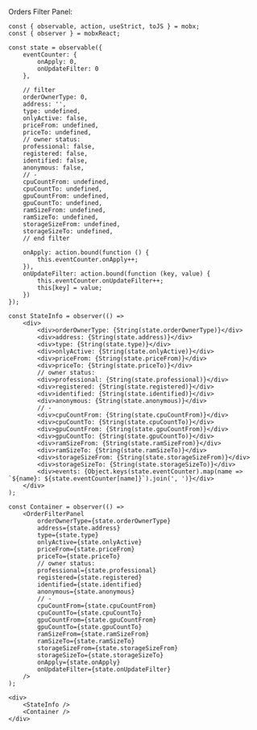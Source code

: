 Orders Filter Panel:

    const { observable, action, useStrict, toJS } = mobx;
    const { observer } = mobxReact;

    const state = observable({
        eventCounter: {
            onApply: 0,
            onUpdateFilter: 0
        },

        // filter
        orderOwnerType: 0,
        address: '',
        type: undefined,
        onlyActive: false,
        priceFrom: undefined,
        priceTo: undefined,
        // owner status:
        professional: false,
        registered: false,
        identified: false,
        anonymous: false,
        // -
        cpuCountFrom: undefined,
        cpuCountTo: undefined,
        gpuCountFrom: undefined,
        gpuCountTo: undefined,
        ramSizeFrom: undefined,
        ramSizeTo: undefined,
        storageSizeFrom: undefined,
        storageSizeTo: undefined,
        // end filter

        onApply: action.bound(function () {
            this.eventCounter.onApply++;
        }),
        onUpdateFilter: action.bound(function (key, value) {
            this.eventCounter.onUpdateFilter++;
            this[key] = value;
        })
    });

    const StateInfo = observer(() =>
        <div>
            <div>orderOwnerType: {String(state.orderOwnerType)}</div>
            <div>address: {String(state.address)}</div>
            <div>type: {String(state.type)}</div>
            <div>onlyActive: {String(state.onlyActive)}</div>
            <div>priceFrom: {String(state.priceFrom)}</div>
            <div>priceTo: {String(state.priceTo)}</div>
            // owner status:
            <div>professional: {String(state.professional)}</div>
            <div>registered: {String(state.registered)}</div>
            <div>identified: {String(state.identified)}</div>
            <div>anonymous: {String(state.anonymous)}</div>
            // -
            <div>cpuCountFrom: {String(state.cpuCountFrom)}</div>
            <div>cpuCountTo: {String(state.cpuCountTo)}</div>
            <div>gpuCountFrom: {String(state.gpuCountFrom)}</div>
            <div>gpuCountTo: {String(state.gpuCountTo)}</div>
            <div>ramSizeFrom: {String(state.ramSizeFrom)}</div>
            <div>ramSizeTo: {String(state.ramSizeTo)}</div>
            <div>storageSizeFrom: {String(state.storageSizeFrom)}</div>
            <div>storageSizeTo: {String(state.storageSizeTo)}</div>
            <div>events: {Object.keys(state.eventCounter).map(name => `${name}: ${state.eventCounter[name]}`).join(', ')}</div>
        </div>
    );

    const Container = observer(() =>
        <OrderFilterPanel
            orderOwnerType={state.orderOwnerType}
            address={state.address}
            type={state.type}
            onlyActive={state.onlyActive}
            priceFrom={state.priceFrom}
            priceTo={state.priceTo}
            // owner status:
            professional={state.professional}
            registered={state.registered}
            identified={state.identified}
            anonymous={state.anonymous}
            // -
            cpuCountFrom={state.cpuCountFrom}
            cpuCountTo={state.cpuCountTo}
            gpuCountFrom={state.gpuCountFrom}
            gpuCountTo={state.gpuCountTo}
            ramSizeFrom={state.ramSizeFrom}
            ramSizeTo={state.ramSizeTo}
            storageSizeFrom={state.storageSizeFrom}
            storageSizeTo={state.storageSizeTo}
            onApply={state.onApply}
            onUpdateFilter={state.onUpdateFilter}
        />
    );

    <div>
        <StateInfo />
        <Container />
    </div>
